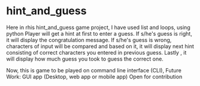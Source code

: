 # hint_and_guess
Here in rhis hint_and_guess game project, I have used list and loops, using python
Player will get a hint at first to enter a guess.
If s/he's guess is right, it will display the congratulation message.
If s/he's guess is wrong, characters of input will be compared and based on it, it will display next hint consisting of correct characters you entered in previous guess.
Lastly , it will display how much guess you took to guess the correct one.

Now, this is game to be played on command line interface (CLI),
Future Work: GUI app (Desktop, web app or mobile app)
Open for contribution 
